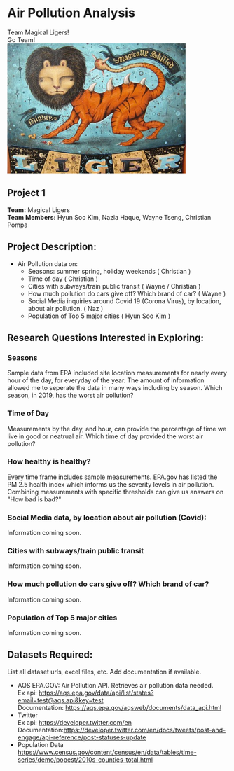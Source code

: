 # **Air Pollution Analysis**
Team Magical Ligers!<br>
Go Team! <br> 
![magicalliger](./images/ml.jpeg "Magical Ligers")
## **Project 1**
**Team:** Magical Ligers<br>
**Team Members:** Hyun Soo Kim, Nazia Haque, Wayne Tseng, Christian Pompa

## **Project Description:** 
* Air Pollution data on: 
    * Seasons: summer spring, holiday weekends ( Christian )
    * Time of day ( Christian )
    * Cities with subways/train public transit ( Wayne / Christian )
    * How much pollution do cars give off? Which brand of car? ( Wayne )
    * Social Media inquiries around Covid 19 (Corona Virus), by location, about air pollution. ( Naz )
    * Population of Top 5 major cities ( Hyun Soo Kim )

## **Research Questions Interested in Exploring:**
### Seasons
Sample data from EPA included site location measurements for nearly every hour of the day, for everyday of the year. The amount of information allowed me to seperate the data in many ways including by season. Which season, in 2019, has the worst air pollution?<br> 
### Time of Day
Measurements by the day, and hour, can provide the percentage of time we live in good or neatrual air. Which time of day provided the worst air pollution? <br>
### How healthy is healthy?
Every time frame includes sample measurements. EPA.gov has listed the PM 2.5 health index which informs us the severity levels in air pollution. Combining measurements with specific thresholds can give us answers on "How bad is bad?"<br>

### Social Media data, by location about air pollution (Covid): 
Information coming soon. <br> 
### Cities with subways/train public transit
Information coming soon. <br> 
### How much pollution do cars give off? Which brand of car?
Information coming soon. <br> 
### Population of Top 5 major cities
Information coming soon. <br> 

## **Datasets Required:**
List all dataset urls, excel files, etc. Add documentation if available.
* AQS EPA.GOV: Air Pollution API. Retrieves air pollution data needed.<br>
Ex api: https://aqs.epa.gov/data/api/list/states?email=test@aqs.api&key=test <br>
Documentation: https://aqs.epa.gov/aqsweb/documents/data_api.html 
* Twitter<br>
Ex api: https://developer.twitter.com/en  <br>
Documentation:https://developer.twitter.com/en/docs/tweets/post-and-engage/api-reference/post-statuses-update
* Population Data
https://www.census.gov/content/census/en/data/tables/time-series/demo/popest/2010s-counties-total.html